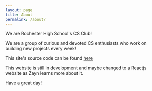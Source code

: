 ```yaml
---
layout: page
title: About
permalink: /about/
---
```


We are Rochester High School's CS Club!

We are a group of curious and devoted CS enthusiasts who work on building new projects every week!

This site's source code can be found [here][source-code]

This website is still in development and maybe changed to a Reactjs website as Zayn learns more about it.

Have a great day!


[source-code]: https://github.com/RHS-CS-Club/rhs-cs-club.github.io 